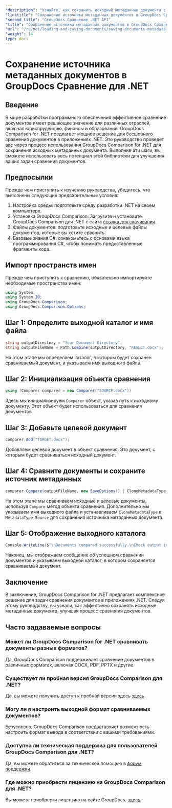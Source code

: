 ```yaml
---
"description": "Узнайте, как сохранить исходный метаданные документа с помощью GroupDocs Comparison для .NET. Следуйте нашему пошаговому руководству для бесперебойного сравнения документов в вашем .NET."
"linktitle": "Сохранение источника метаданных документов в GroupDocs Сравнение для .NET"
"second_title": "GroupDocs.Сравнение .NET API"
"title": "Сохранение источника метаданных документов в GroupDocs Сравнение для .NET"
"url": "/ru/net/loading-and-saving-documents/saving-documents-metadata-source/"
"weight": 14
type: docs
---
```

# Сохранение источника метаданных документов в GroupDocs Сравнение для .NET

## Введение
В мире разработки программного обеспечения эффективное сравнение документов имеет решающее значение для различных отраслей, включая юриспруденцию, финансы и образование. GroupDocs Comparison for .NET предлагает мощное решение для бесшовного сравнения документов в приложениях .NET. Это руководство проведет вас через процесс использования GroupDocs Comparison for .NET для сохранения исходных метаданных документа. Выполнив эти шаги, вы сможете использовать весь потенциал этой библиотеки для улучшения ваших задач сравнения документов.
## Предпосылки
Прежде чем приступить к изучению руководства, убедитесь, что выполнены следующие предварительные условия:
1. Настройка среды: подготовьте среду разработки .NET на своем компьютере.
2. Установка GroupDocs Comparison: Загрузите и установите GroupDocs Comparison для .NET с сайта [ссылка для скачивания](https://releases.groupdocs.com/comparison/net/).
3. Файлы документов: подготовьте исходные и целевые файлы документов, которые вы хотите сравнить.
4. Базовые знания C#: ознакомьтесь с основами языка программирования C#, чтобы понимать предоставленные фрагменты кода.

## Импорт пространств имен
Прежде чем приступить к сравнению, обязательно импортируйте необходимые пространства имен:
```csharp
using System;
using System.IO;
using GroupDocs.Comparison;
using GroupDocs.Comparison.Options;
```

## Шаг 1: Определите выходной каталог и имя файла
```csharp
string outputDirectory = "Your Document Directory";
string outputFileName = Path.Combine(outputDirectory, "RESULT.docx");
```
На этом этапе мы определяем каталог, в котором будет сохранен сравниваемый документ, и указываем имя выходного файла.
## Шаг 2: Инициализация объекта сравнения
```csharp
using (Comparer comparer = new Comparer("SOURCE.docx"))
```
Здесь мы инициализируем `Comparer` объект, указав путь к исходному документу. Этот объект будет использоваться для сравнения документов.
## Шаг 3: Добавьте целевой документ
```csharp
comparer.Add("TARGET.docx");
```
Добавляем целевой документ в объект сравнения. Это документ, с которым будет сравниваться исходный документ.
## Шаг 4: Сравните документы и сохраните источник метаданных
```csharp
comparer.Compare(outputFileName, new SaveOptions() { CloneMetadataType = MetadataType.Source });
```
На этом этапе мы сравниваем исходные и целевые документы, используя `Compare` метод объекта сравнения. Дополнительно мы указываем имя выходного файла и устанавливаем `CloneMetadataType` к `MetadataType.Source` для сохранения источника метаданных документа.
## Шаг 5: Отображение выходного каталога
```csharp
Console.WriteLine($"\nDocuments compared successfully.\nCheck output in {outputDirectory}.");
```
Наконец, мы отображаем сообщение об успешном сравнении документов и указываем выходной каталог, в котором сохраняется сравниваемый документ.

## Заключение
В заключение, GroupDocs Comparison for .NET предлагает комплексное решение для задач сравнения документов в приложениях .NET. Следуя этому руководству, вы узнали, как эффективно сохранять исходные метаданные документа, улучшая процесс сравнения документов.
## Часто задаваемые вопросы
### Может ли GroupDocs Comparison for .NET сравнивать документы разных форматов?
Да, GroupDocs Comparison поддерживает сравнение документов в различных форматах, включая DOCX, PDF, PPTX и другие.
### Существует ли пробная версия GroupDocs Comparison для .NET?
Да, вы можете получить доступ к пробной версии здесь [здесь](https://releases.groupdocs.com/).
### Могу ли я настроить выходной формат сравниваемых документов?
Безусловно, GroupDocs Comparison предоставляет возможность настроить формат вывода в соответствии с вашими требованиями.
### Доступна ли техническая поддержка для пользователей GroupDocs Comparison для .NET?
Да, вы можете обратиться за технической помощью в [форум поддержки](https://forum.groupdocs.com/c/comparison/12).
### Где можно приобрести лицензию на GroupDocs Comparison для .NET?
Вы можете приобрести лицензию на сайте GroupDocs. [здесь](https://purchase.groupdocs.com/buy).